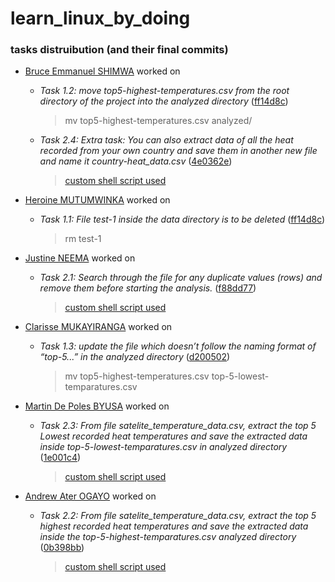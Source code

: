 # learn_linux_by_doing

### tasks distruibution (and their final commits)
- [Bruce Emmanuel SHIMWA](https://github.com/devark28) worked on
  - *Task 1.2: move top5-highest-temperatures.csv from the root directory of the project into the analyzed directory* ([ff14d8c](https://github.com/ALU-MI24-LCS27/learn_linux_by_doing/commit/ff14d8cd3b9a887f8841674d7740f4cdd6840cbd))
    > mv top5-highest-temperatures.csv analyzed/

  - *Task 2.4: Extra task: You can also extract data of all the heat recorded from your own country and save them in another new file and name it country-heat_data.csv* ([4e0362e](https://github.com/ALU-MI24-LCS27/learn_linux_by_doing/commit/4e0362e59ccf188828ebebc7acdb5a63a4186ce2))
    > [custom shell script used](https://github.com/ALU-MI24-LCS27/learn_linux_by_doing/blob/main/scripts/my_country.sh)


- [Heroine MUTUMWINKA](https://github.com/h-mutumwinka) worked on
  - *Task 1.1: File test-1 inside the data directory is to be deleted* ([ff14d8c](https://github.com/ALU-MI24-LCS27/learn_linux_by_doing/commit/ff14d8cd3b9a887f8841674d7740f4cdd6840cbd))
    > rm test-1


- [Justine NEEMA](https://github.com/Justineneema) worked on
  - *Task 2.1: Search through the file for any duplicate values (rows) and remove them before starting the analysis.* ([f88dd77](https://github.com/ALU-MI24-LCS27/learn_linux_by_doing/commit/f88dd77fc432552c5385f6f42974fc07293993db))
    > [custom shell script used](https://github.com/ALU-MI24-LCS27/learn_linux_by_doing/blob/main/scripts/remove_duplicates.sh)


- [Clarisse MUKAYIRANGA](https://github.com/Clarisse-12) worked on
  - *Task 1.3: update the file which doesn’t follow the naming format of “top-5...” in the analyzed directory* ([d200502](https://github.com/ALU-MI24-LCS27/learn_linux_by_doing/commit/d2005024db6b941011dbee1225989141687382ef))
    > mv top5-highest-temperatures.csv top-5-lowest-temparatures.csv


- [Martin De Poles BYUSA](https://github.com/BYUSAA) worked on
  - *Task 2.3: From file satelite_temperature_data.csv, extract the top 5 Lowest recorded heat temperatures and save the extracted data inside top-5-lowest-temparatures.csv in analyzed directory* ([1e001c4](https://github.com/ALU-MI24-LCS27/learn_linux_by_doing/commit/1e001c4c5c19e35b9d58326fa406fcd375d9b4b1))
    > [custom shell script used](https://github.com/ALU-MI24-LCS27/learn_linux_by_doing/blob/main/scripts/lowest-5temparatures.sh)


- [Andrew Ater OGAYO](https://github.com/OgayoTK1) worked on
  - *Task 2.2: From file satelite_temperature_data.csv, extract the top 5 highest recorded heat temperatures and save the extracted data inside the top-5-highest-temparatures.csv analyzed directory* ([0b398bb](https://github.com/ALU-MI24-LCS27/learn_linux_by_doing/commit/0b398bbc02a4afc547c73e90b4b1ae9a4eb2bf54))
    > [custom shell script used](https://github.com/ALU-MI24-LCS27/learn_linux_by_doing/blob/main/scripts/highest_5_temperatures.sh)

